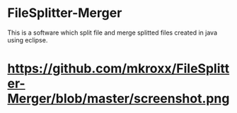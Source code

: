 # FileSplitter-Merger
This is a software which split file and merge splitted files created in java using eclipse.
# https://github.com/mkroxx/FileSplitter-Merger/blob/master/screenshot.png

